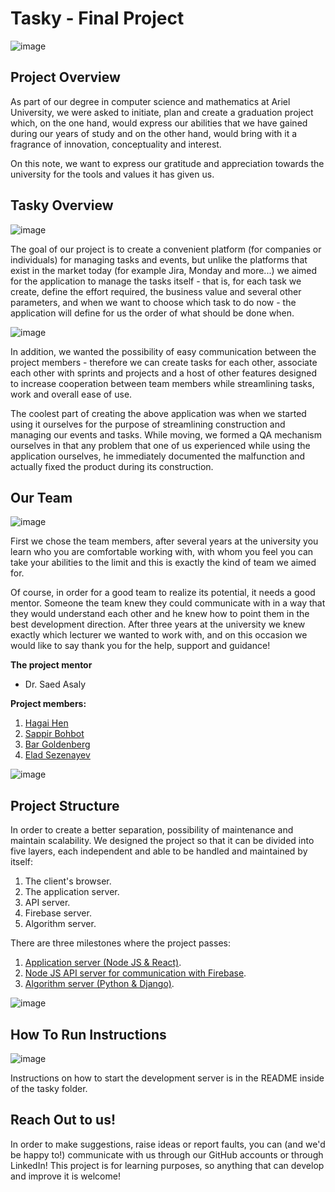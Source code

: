 # Tasky - Final Project

![image](https://github.com/HagaiHen/Final-Project/assets/92790326/a99099e6-7f0b-42ad-a79e-3adc19c80db9)

## Project Overview
As part of our degree in computer science and mathematics at Ariel University, we were asked to initiate, plan and create a graduation project which, on the one hand, would express our abilities that we have gained during our years of study and on the other hand, would bring with it a fragrance of innovation, conceptuality and interest.<br/> 

On this note, we want to express our gratitude and appreciation towards the university for the tools and values it has given us.

## Tasky Overview
![image](https://github.com/HagaiHen/Final-Project/assets/92790326/78191ae6-22aa-4974-b119-5f895d59dc1d)


The goal of our project is to create a convenient platform (for companies or individuals) for managing tasks and events, but unlike the platforms that exist in the market today (for example Jira, Monday and more...) we aimed for the application to manage the tasks itself - that is, for each task we create, define the effort required, the business value and several other parameters, and when we want to choose which task to do now - the application will define for us the order of what should be done when.

![image](https://github.com/HagaiHen/Final-Project/assets/92790326/0a74f5fa-6390-4a9e-95dc-d64e6b7e84c1)


In addition, we wanted the possibility of easy communication between the project members - therefore we can create tasks for each other, associate each other with sprints and projects and a host of other features designed to increase cooperation between team members while streamlining tasks, work and overall ease of use.

The coolest part of creating the above application was when we started using it ourselves for the purpose of streamlining construction and managing our events and tasks. While moving, we formed a QA mechanism ourselves in that any problem that one of us experienced while using the application ourselves, he immediately documented the malfunction and actually fixed the product during its construction.

## Our Team

![image](https://github.com/HagaiHen/Final-Project/assets/92790326/5960c402-7ff8-4f01-9019-9a563d5f3712)

First we chose the team members, after several years at the university you learn who you are comfortable working with, with whom you feel you can take your abilities to the limit and this is exactly the kind of team we aimed for.

Of course, in order for a good team to realize its potential, it needs a good mentor. Someone the team knew they could communicate with in a way that they would understand each other and he knew how to point them in the best development direction. After three years at the university we knew exactly which lecturer we wanted to work with, and on this occasion we would like to say thank you for the help, support and guidance!

**The project mentor**
* Dr. Saed Asaly

**Project members:**
1. [Hagai Hen](https://github.com/HagaiHen) <br>
2. [Sappir Bohbot](https://github.com/SappirBo) <br>
3. [Bar Goldenberg](https://github.com/bargoldenberg) <br>
4. [Elad Sezenayev](https://github.com/eladsez)


![image](https://github.com/HagaiHen/Final-Project/assets/92790326/790ae450-5133-4687-a205-2ad2f11bb118)

## Project Structure

In order to create a better separation, possibility of maintenance and maintain scalability. We designed the project so that it can be divided into five layers, each independent and able to be handled and maintained by itself:
1. The client's browser.
2. The application server.
3. API server.
4. Firebase server.
5. Algorithm server.

   
There are three milestones where the project passes:
1. [Application server (Node JS & React)](https://github.com/HagaiHen/Final-Project/tree/main/tasky).
2. [Node JS API server for communication with Firebase](https://github.com/SappirBo/Tasky-API-Server).
3. [Algorithm server (Python & Django)](https://github.com/HagaiHen/Final-Project/tree/main/Algo/Server).

![image](https://github.com/HagaiHen/Final-Project/assets/92790326/60f607f1-7248-4d1f-84af-a198553b3d3b)




## How To Run Instructions  

![image](https://github.com/HagaiHen/Final-Project/assets/92790326/fe92a17d-9315-4fd7-bdea-82eff9c6ce62)

Instructions on how to start the development server is in the README inside of the tasky folder.



## Reach Out to us!

In order to make suggestions, raise ideas or report faults, you can (and we'd be happy to!) communicate with us through our GitHub accounts or through LinkedIn! This project is for learning purposes, so anything that can develop and improve it is welcome!

